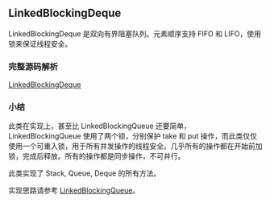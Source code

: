 ## LinkedBlockingDeque

LinkedBlockingDeque 是双向有界阻塞队列。元素顺序支持 FIFO 和 LIFO，使用锁来保证线程安全。

### 完整源码解析

[LinkedBlockingDeque](https://github.com/Augustvic/Blogs/tree/master/JDK8/src/JUC/JUCCollections/LinkedBlockingDeque.java)

### 小结

此类在实现上，甚至比 LinkedBlockingQueue 还要简单，LinkedBlockingQueue 使用了两个锁，分别保护 take 和 put 操作，而此类仅仅使用一个可重入锁，用于所有并发操作的线程安全。几乎所有的操作都在开始前加锁，完成后释放。所有的操作都是同步操作，不可并行。

此类实现了 Stack, Queue, Deque 的所有方法。

实现思路请参考 [LinkedBlockingQueue](https://github.com/Augustvic/Blogs/tree/master/JDK8/md/JUC/JUCCollections/LinkedBlockingQueue.md)。
